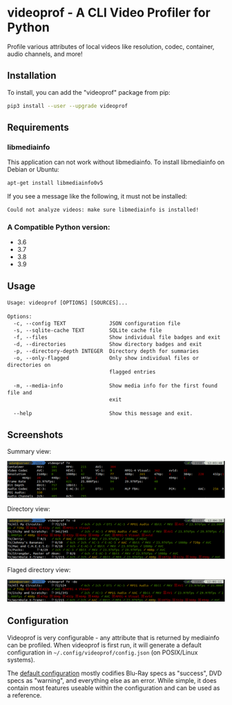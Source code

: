 # videoprof - A CLI Video Profiler for Python

Profile various attributes of local videos like resolution, codec, container, audio channels, and more!

## Installation

To install, you can add the "videoprof" package from pip:

```bash
pip3 install --user --upgrade videoprof
```

## Requirements

### libmediainfo

This application can not work without libmediainfo. To install libmediainfo on Debian or Ubuntu:

```bash
apt-get install libmediainfo0v5
```

If you see a message like the following, it must not be installed:

```
Could not analyze videos: make sure libmediainfo is installed!
```

### A Compatible Python version:

- 3.6
- 3.7
- 3.8
- 3.9

## Usage

```
Usage: videoprof [OPTIONS] [SOURCES]...

Options:
  -c, --config TEXT              JSON configuration file
  -s, --sqlite-cache TEXT        SQLite cache file
  -f, --files                    Show individual file badges and exit
  -d, --directories              Show directory badges and exit
  -p, --directory-depth INTEGER  Directory depth for summaries
  -o, --only-flagged             Only show individual files or directories on
                                 flagged entries

  -m, --media-info               Show media info for the first found file and
                                 exit

  --help                         Show this message and exit.
```

## Screenshots

Summary view:

![videoprof summary view](images/summary.png)

Directory view:

![videoprof directory view](images/directories.png)

Flaged directory view:

![videoprof flagged directory view](images/flagged.png)

## Configuration

Videoprof is very configurable - any attribute that is returned by mediainfo can be profiled. When videoprof is first run, it will generate a default configuration in `~/.config/videoprof/config.json` (on POSIX/Linux systems).

The [default configuration](videoprof/default_config.json) mostly codifies Blu-Ray specs as "success", DVD specs as "warning", and everything else as an error. While simple, it does contain most features useable within the configuration and can be used as a reference.
